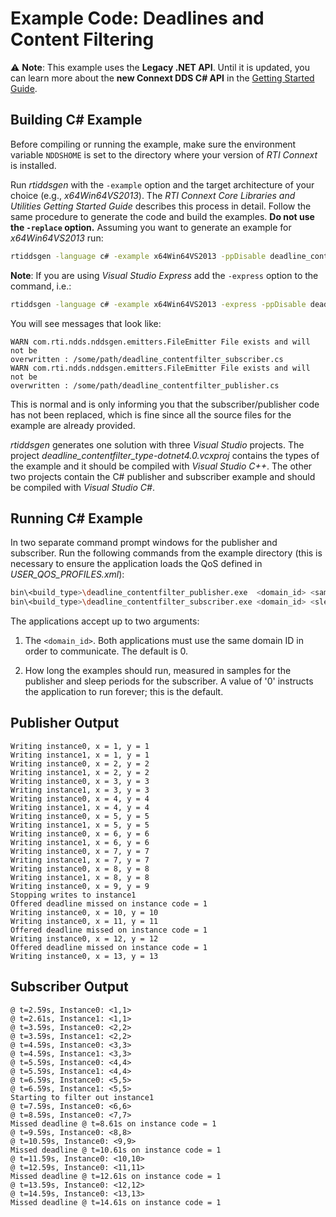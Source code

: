 # Example Code: Deadlines and Content Filtering

:warning: **Note**: This example uses the **Legacy .NET API**. Until it is
updated, you can learn more about the **new Connext DDS C# API** in the
[Getting Started Guide](https://community.rti.com/static/documentation/connext-dds/6.1.2/doc/manuals/connext_dds_professional/getting_started_guide/index.html).

## Building C# Example

Before compiling or running the example, make sure the environment variable
`NDDSHOME` is set to the directory where your version of *RTI Connext* is
installed.

Run *rtiddsgen* with the `-example` option and the target architecture of your
choice (e.g., *x64Win64VS2013*). The *RTI Connext Core Libraries and Utilities
Getting Started Guide* describes this process in detail. Follow the same
procedure to generate the code and build the examples. **Do not use the
`-replace` option.** Assuming you want to generate an example for
*x64Win64VS2013* run:

```sh
rtiddsgen -language c# -example x64Win64VS2013 -ppDisable deadline_contentfilter.idl
```

**Note**: If you are using *Visual Studio Express* add the `-express` option to
the command, i.e.:

```sh
rtiddsgen -language c# -example x64Win64VS2013 -express -ppDisable deadline_contentfilter.idc
```

You will see messages that look like:

```plaintext
WARN com.rti.ndds.nddsgen.emitters.FileEmitter File exists and will not be
overwritten : /some/path/deadline_contentfilter_subscriber.cs
WARN com.rti.ndds.nddsgen.emitters.FileEmitter File exists and will not be
overwritten : /some/path/deadline_contentfilter_publisher.cs
```

This is normal and is only informing you that the subscriber/publisher code has
not been replaced, which is fine since all the source files for the example are
already provided.

*rtiddsgen* generates one solution with three *Visual Studio* projects. The
project *deadline_contentfilter_type-dotnet4.0.vcxproj* contains the types of
the example and it should be compiled with *Visual Studio C++*. The other two
projects contain the C# publisher and subscriber example and should be compiled
with *Visual Studio C#*.

## Running C# Example

In two separate command prompt windows for the publisher and subscriber. Run the
following commands from the example directory (this is necessary to ensure the
application loads the QoS defined in *USER_QOS_PROFILES.xml*):

```sh
bin\<build_type>\deadline_contentfilter_publisher.exe  <domain_id> <samples_to_send>
bin\<build_type>\deadline_contentfilter_subscriber.exe <domain_id> <sleep_periods>
```

The applications accept up to two arguments:

1.  The `<domain_id>`. Both applications must use the same domain ID in order to
    communicate. The default is 0.

2.  How long the examples should run, measured in samples for the publisher and
    sleep periods for the subscriber. A value of '0' instructs the application
    to run forever; this is the default.

## Publisher Output

```plaintext
Writing instance0, x = 1, y = 1
Writing instance1, x = 1, y = 1
Writing instance0, x = 2, y = 2
Writing instance1, x = 2, y = 2
Writing instance0, x = 3, y = 3
Writing instance1, x = 3, y = 3
Writing instance0, x = 4, y = 4
Writing instance1, x = 4, y = 4
Writing instance0, x = 5, y = 5
Writing instance1, x = 5, y = 5
Writing instance0, x = 6, y = 6
Writing instance1, x = 6, y = 6
Writing instance0, x = 7, y = 7
Writing instance1, x = 7, y = 7
Writing instance0, x = 8, y = 8
Writing instance1, x = 8, y = 8
Writing instance0, x = 9, y = 9
Stopping writes to instance1
Offered deadline missed on instance code = 1
Writing instance0, x = 10, y = 10
Writing instance0, x = 11, y = 11
Offered deadline missed on instance code = 1
Writing instance0, x = 12, y = 12
Offered deadline missed on instance code = 1
Writing instance0, x = 13, y = 13
```

## Subscriber Output

```plaintext
@ t=2.59s, Instance0: <1,1>
@ t=2.61s, Instance1: <1,1>
@ t=3.59s, Instance0: <2,2>
@ t=3.59s, Instance1: <2,2>
@ t=4.59s, Instance0: <3,3>
@ t=4.59s, Instance1: <3,3>
@ t=5.59s, Instance0: <4,4>
@ t=5.59s, Instance1: <4,4>
@ t=6.59s, Instance0: <5,5>
@ t=6.59s, Instance1: <5,5>
Starting to filter out instance1
@ t=7.59s, Instance0: <6,6>
@ t=8.59s, Instance0: <7,7>
Missed deadline @ t=8.61s on instance code = 1
@ t=9.59s, Instance0: <8,8>
@ t=10.59s, Instance0: <9,9>
Missed deadline @ t=10.61s on instance code = 1
@ t=11.59s, Instance0: <10,10>
@ t=12.59s, Instance0: <11,11>
Missed deadline @ t=12.61s on instance code = 1
@ t=13.59s, Instance0: <12,12>
@ t=14.59s, Instance0: <13,13>
Missed deadline @ t=14.61s on instance code = 1
```
